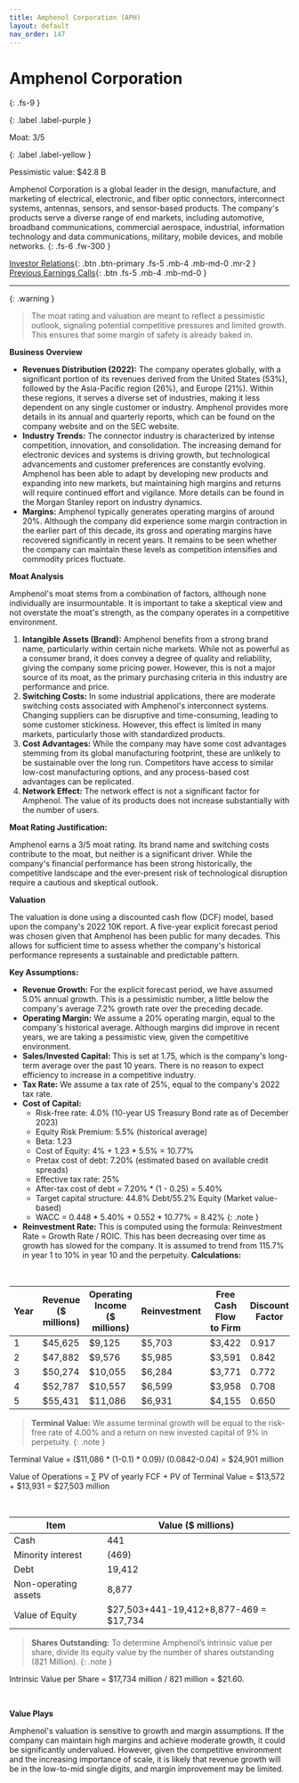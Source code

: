 ```yaml
---
title: Amphenol Corporation (APH)
layout: default
nav_order: 147
---
```


# Amphenol Corporation
{: .fs-9 }

{: .label .label-purple }

Moat: 3/5

{: .label .label-yellow }

Pessimistic value: $42.8 B

Amphenol Corporation is a global leader in the design, manufacture, and marketing of electrical, electronic, and fiber optic connectors, interconnect systems, antennas, sensors, and sensor-based products. The company's products serve a diverse range of end markets, including automotive, broadband communications, commercial aerospace, industrial, information technology and data communications, military, mobile devices, and mobile networks.
{: .fs-6 .fw-300 }

[Investor Relations](https://www.google.com/search?q=APH+investor+relations){: .btn .btn-primary .fs-5 .mb-4 .mb-md-0 .mr-2 }
[Previous Earnings Calls](https://discountingcashflows.com/company/APH/transcripts/){: .btn .fs-5 .mb-4 .mb-md-0 }

---

{: .warning } 
>The moat rating and valuation are meant to reflect a pessimistic outlook, signaling potential competitive pressures and limited growth. This ensures that some margin of safety is already baked in.


**Business Overview**

* **Revenues Distribution (2022):**  The company operates globally, with a significant portion of its revenues derived from the United States (53%), followed by the Asia-Pacific region (26%), and Europe (21%).  Within these regions, it serves a diverse set of industries, making it less dependent on any single customer or industry.  Amphenol provides more details in its annual and quarterly reports, which can be found on the company website and on the SEC website.
* **Industry Trends:** The connector industry is characterized by intense competition, innovation, and consolidation.  The increasing demand for electronic devices and systems is driving growth, but technological advancements and customer preferences are constantly evolving.  Amphenol has been able to adapt by developing new products and expanding into new markets, but maintaining high margins and returns will require continued effort and vigilance.  More details can be found in the Morgan Stanley report on industry dynamics.
* **Margins:** Amphenol typically generates operating margins of around 20%. Although the company did experience some margin contraction in the earlier part of this decade, its gross and operating margins have recovered significantly in recent years. It remains to be seen whether the company can maintain these levels as competition intensifies and commodity prices fluctuate.

**Moat Analysis**

Amphenol's moat stems from a combination of factors, although none individually are insurmountable. It is important to take a skeptical view and not overstate the moat's strength, as the company operates in a competitive environment.

1. **Intangible Assets (Brand):**  Amphenol benefits from a strong brand name, particularly within certain niche markets. While not as powerful as a consumer brand, it does convey a degree of quality and reliability, giving the company some pricing power.  However, this is not a major source of its moat, as the primary purchasing criteria in this industry are performance and price.
2. **Switching Costs:**  In some industrial applications, there are moderate switching costs associated with Amphenol's interconnect systems.  Changing suppliers can be disruptive and time-consuming, leading to some customer stickiness.  However, this effect is limited in many markets, particularly those with standardized products.
3. **Cost Advantages:** While the company may have some cost advantages stemming from its global manufacturing footprint, these are unlikely to be sustainable over the long run.  Competitors have access to similar low-cost manufacturing options, and any process-based cost advantages can be replicated.
4. **Network Effect:**  The network effect is not a significant factor for Amphenol.  The value of its products does not increase substantially with the number of users.

**Moat Rating Justification:**

Amphenol earns a 3/5 moat rating. Its brand name and switching costs contribute to the moat, but neither is a significant driver. While the company's financial performance has been strong historically, the competitive landscape and the ever-present risk of technological disruption require a cautious and skeptical outlook.

**Valuation**

The valuation is done using a discounted cash flow (DCF) model, based upon the company's 2022 10K report. A five-year explicit forecast period was chosen given that Amphenol has been public for many decades. This allows for sufficient time to assess whether the company's historical performance represents a sustainable and predictable pattern.

**Key Assumptions:**

* **Revenue Growth:**  For the explicit forecast period, we have assumed 5.0% annual growth. This is a pessimistic number, a little below the company's average 7.2% growth rate over the preceding decade.
* **Operating Margin:** We assume a 20% operating margin, equal to the company's historical average.  Although margins did improve in recent years, we are taking a pessimistic view, given the competitive environment.
* **Sales/Invested Capital:** This is set at 1.75, which is the company's long-term average over the past 10 years. There is no reason to expect efficiency to increase in a competitive industry.
* **Tax Rate:**  We assume a tax rate of 25%, equal to the company's 2022 tax rate.
* **Cost of Capital:**
    * Risk-free rate: 4.0% (10-year US Treasury Bond rate as of December 2023)
    * Equity Risk Premium: 5.5% (historical average)
    * Beta: 1.23
    * Cost of Equity: 4% + 1.23 * 5.5% = 10.77%
    * Pretax cost of debt: 7.20% (estimated based on available credit spreads)
    * Effective tax rate: 25%
    * After-tax cost of debt = 7.20% * (1 - 0.25) = 5.40%
    * Target capital structure: 44.8% Debt/55.2% Equity (Market value-based)
    * WACC = 0.448 * 5.40% + 0.552 * 10.77% = 8.42%
{: .note }
* **Reinvestment Rate:** This is computed using the formula: Reinvestment Rate = Growth Rate / ROIC. This has been decreasing over time as growth has slowed for the company. It is assumed to trend from 115.7% in year 1 to 10% in year 10 and the perpetuity.
**Calculations:**

<br>

| Year | Revenue (\$ millions) | Operating Income (\$ millions) | Reinvestment | Free Cash Flow to Firm | Discount Factor | Present Value |
|---|---|---|---|---|---|---|
| 1 | $45,625 | $9,125 | $5,703 | $3,422 | 0.917 | $3,138 |
| 2 | $47,882 | $9,576 | $5,985 | $3,591 | 0.842 | $3,023 |
| 3 | $50,274 | $10,055 | $6,284 | $3,771 | 0.772 | $2,910 |
| 4 | $52,787 | $10,557 | $6,599 | $3,958 | 0.708 | $2,802 |
| 5 | $55,431 | $11,086 | $6,931 | $4,155 | 0.650 | $2,701 |


> **Terminal Value:**  We assume terminal growth will be equal to the risk-free rate of 4.00% and a return on new invested capital of 9% in perpetuity.
{: .note }
>
Terminal Value =  ($11,086 * (1-0.1) * 0.09)/ (0.0842-0.04)  = $24,901 million

Value of Operations = ∑ PV of yearly FCF + PV of Terminal Value = \$13,572 + $13,931 = $27,503 million

<br>

| Item | Value (\$ millions) |
|---|---|
| Cash | 441 |
| Minority interest | (469) |
| Debt | 19,412 |
| Non-operating assets | 8,877 |
| Value of Equity | $27,503+441-19,412+8,877-469 = $17,734 |


> **Shares Outstanding:** To determine Amphenol’s intrinsic value per share, divide its equity value by the number of shares outstanding (821 Million).
{: .note }
>
Intrinsic Value per Share = $17,734 million / 821 million = $21.60.


<br>

**Value Plays**

Amphenol's valuation is sensitive to growth and margin assumptions. If the company can maintain high margins and achieve moderate growth, it could be significantly undervalued.  However, given the competitive environment and the increasing importance of scale, it is likely that revenue growth will be in the low-to-mid single digits, and margin improvement may be limited.
